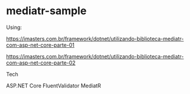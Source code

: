 # mediatr-sample

Using: 

https://imasters.com.br/framework/dotnet/utilizando-biblioteca-mediatr-com-asp-net-core-parte-01

https://imasters.com.br/framework/dotnet/utilizando-biblioteca-mediatr-com-asp-net-core-parte-02

Tech

ASP.NET Core
FluentValidator
MediatR